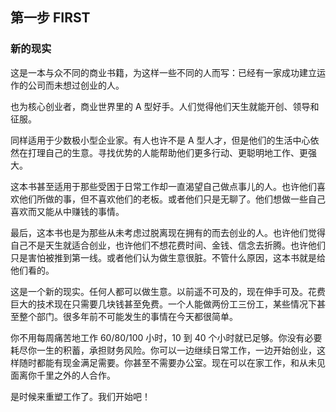 ## 第一步 FIRST

### 新的现实

这是一本与众不同的商业书籍，为这样一些不同的人而写：已经有一家成功建立运作的公司而未想过创业的人。

也为核心创业者，商业世界里的 A 型好手。人们觉得他们天生就能开创、领导和征服。

同样适用于少数极小型企业家。有人也许不是 A 型人才，但是他们的生活中心依然在打理自己的生意。寻找优势的人能帮助他们更多行动、更聪明地工作、更强大。

这本书甚至适用于那些受困于日常工作却一直渴望自己做点事儿的人。也许他们喜欢他们所做的事，但不喜欢他们的老板。或者他们只是无聊了。他们想做一些自己喜欢而又能从中赚钱的事情。

最后，这本书也是为那些从未考虑过脱离现在拥有的而去创业的人。也许他们觉得自己不是天生就适合创业，也许他们不想花费时间、金钱、信念去折腾。也许他们只是害怕被推到第一线。或者他们认为做生意很脏。不管什么原因，这本书就是给他们看的。

这是一个新的现实。任何人都可以做生意。以前遥不可及的，现在伸手可及。花费巨大的技术现在只需要几块钱甚至免费。一个人能做两份工三份工，某些情况下甚至整个部门。很多年前不可能发生的事情在今天都很简单。

你不用每周痛苦地工作 60/80/100 小时，10 到 40 个小时就已足够。你没有必要耗尽你一生的积蓄，承担财务风险。你可以一边继续日常工作，一边开始创业，这样随时都能有现金满足需要。你甚至不需要办公室。现在可以在家工作，和从未见面离你千里之外的人合作。

是时候来重塑工作了。我们开始吧！
